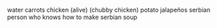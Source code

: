 water
carrots
chicken (alive) (chubby chicken)
potato
jalapeños
serbian person who knows how to make serbian soup
